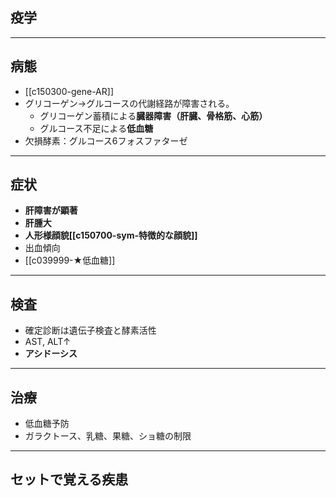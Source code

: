 ## 疫学
---
## 病態
- [[c150300-gene-AR]]
- グリコーゲン→グルコースの代謝経路が障害される。
	- グリコーゲン蓄積による**臓器障害（肝臓、骨格筋、心筋）**
	- グルコース不足による**低血糖**
- 欠損酵素：グルコース6フォスファターゼ
---
## 症状
- **肝障害が顕著**
- **肝腫大**
- **人形様顔貌[[c150700-sym-特徴的な顔貌]]**
- 出血傾向
- [[c039999-★低血糖]]
---
## 検査
- 確定診断は遺伝子検査と酵素活性
- AST, ALT↑
- **アシドーシス**
---
## 治療
- 低血糖予防
- ガラクトース、乳糖、果糖、ショ糖の制限
---
## セットで覚える疾患

